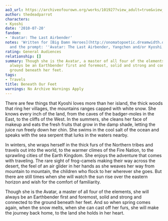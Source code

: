 ```yaml
---
ao3_url: https://archiveofourown.org/works/101927?view_adult=true&view_full_work=true
author: thedeadparrot
characters:
- Kyoshi
date: '2010-07-20'
fandom:
- 'Avatar: The Last Airbender'
notes: 'Written for [Big Damn Heroes](http://onomatopoetic.dreamwidth.org/421011.html)
  and the prompt: ''Avatar: The Last Airbender, Yangchen and/or Kyoshi, balance'''
rating: General Audiences
relationship: []
summary: Though she is the Avatar, a master of all four of the elements, she will
  always be an Earthbender first and foremost, solid and strong and connected to the
  ground beneath her feet.
tags:
- Travels
title: Beneath Our Feet
warnings: No Archive Warnings Apply
---
```


There are few things that Kyoshi loves more than her island, the thick woods that ring her villages, the mountains ranges capped with white snow. She knows every inch of the land, from the caves of the badger-moles in the East, to the cliffs of the West. In the summers, she cleans her face of makeup and eats the fresh fruits that grow in the damp shade, letting the juice run freely down her chin. She swims in the cool salt of the ocean and speaks with the sea serpent that lurks in the waters nearby.

In winters, she wraps herself in the thick furs of the Northern tribes and travels out into the world, to the warmer climes of the Fire Nation, to the sprawling cities of the Earth Kingdom. She enjoys the adventure that comes with traveling. The rare sight of frog-camels making their way across the desert, the feel of an air glider in her hands as she weaves her way from mountain to mountain, the children who flock to her wherever she goes. But there are still times when she will watch the sun rise over the eastern horizon and wish for the comfort of familiarity.

Though she is the Avatar, a master of all four of the elements, she will always be an Earthbender first and foremost, solid and strong and connected to the ground beneath her feet. And so when spring comes again, when the snow melts, when she can cast off her furs, she will make the journey back home, to the land she holds in her heart.